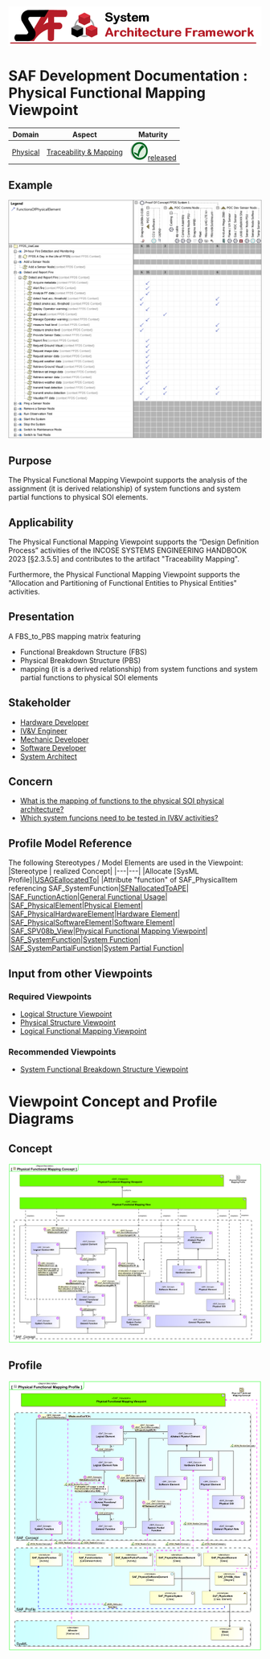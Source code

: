 ![System Architecture Framework](../../diagrams/Banner_SAF.png)
# SAF Development Documentation : Physical Functional Mapping Viewpoint
|**Domain**|**Aspect**|**Maturity**|
| --- | --- | --- |
|[Physical](../../domains.md#Domain-Physical)|[Traceability & Mapping](../../aspects.md#Aspect-Traceability-&-Mapping)|![Released](../../diagrams/Symbol_confirmed.png )[released](../../using-saf/maturity.md#released)|
## Example
![Physical-Functional-Mapping-Viewpoint-primary-example.svg](../../diagrams/vp-examples/Physical-Functional-Mapping-Viewpoint-primary-example.svg)
## Purpose
The Physical Functional Mapping Viewpoint supports the analysis of the assignment (it is derived relationship) of system functions and system partial functions to physical SOI elements.
## Applicability
The Physical Functional Mapping Viewpoint supports the “Design Definition Process” activities of the INCOSE SYSTEMS ENGINEERING HANDBOOK 2023 [§2.3.5.5] and contributes to the artifact "Traceability Mapping".

Furthermore, the Physical Functional Mapping Viewpoint supports the "Allocation and Partitioning of Functional Entities to Physical Entities" activities.
## Presentation
A FBS_to_PBS mapping matrix featuring
* Functional Breakdown Structure (FBS)
* Physical Breakdown Structure (PBS)
* mapping (it is a derived relationship) from system functions and system partial functions to physical SOI elements

## Stakeholder
* [Hardware Developer](../../stakeholders.md#Hardware-Developer)
* [IV&V Engineer](../../stakeholders.md#IV&V-Engineer)
* [Mechanic Developer](../../stakeholders.md#Mechanic-Developer)
* [Software Developer](../../stakeholders.md#Software-Developer)
* [System Architect](../../stakeholders.md#System-Architect)
## Concern
* [What is the mapping of functions to the physical SOI physical architecture?](../../concerns.md#_2021x_2_8710274_1674576758941_524652_23399)
* [Which system funcions need to be tested in IV&V activities?](../../concerns.md#_2021x_2_8710274_1698399553646_852568_33150)
## Profile Model Reference
The following Stereotypes / Model Elements are used in the Viewpoint:
|Stereotype | realized Concept|
|---|---|
|Allocate [SysML Profile]|[USAGEallocatedTo](../concept/concepts.md#USAGEallocatedTo)|
|Attribute "function" of SAF_PhysicalItem referencing SAF_SystemFunction|[SFNallocatedToAPE](../concept/concepts.md#SFNallocatedToAPE)|
|[SAF_FunctionAction](../../stereotypes.md#SAF_FunctionAction)|[General Functional Usage](../concept/concepts.md#General-Functional-Usage)|
|[SAF_PhysicalElement](../../stereotypes.md#SAF_PhysicalElement)|[Physical Element](../concept/concepts.md#Physical-Element)|
|[SAF_PhysicalHardwareElement](../../stereotypes.md#SAF_PhysicalHardwareElement)|[Hardware Element](../concept/concepts.md#Hardware-Element)|
|[SAF_PhysicalSoftwareElement](../../stereotypes.md#SAF_PhysicalSoftwareElement)|[Software Element](../concept/concepts.md#Software-Element)|
|[SAF_SPV08b_View](../../stereotypes.md#SAF_SPV08b_View)|[Physical Functional Mapping Viewpoint](../concept/concepts.md#Physical-Functional-Mapping-Viewpoint)|
|[SAF_SystemFunction](../../stereotypes.md#SAF_SystemFunction)|[System Function](../concept/concepts.md#System-Function)|
|[SAF_SystemPartialFunction](../../stereotypes.md#SAF_SystemPartialFunction)|[System Partial Function](../concept/concepts.md#System-Partial-Function)|
## Input from other Viewpoints
### Required Viewpoints
* [Logical Structure Viewpoint](Logical-Structure-Viewpoint.md)
* [Physical Structure Viewpoint](Physical-Structure-Viewpoint.md)
* [Logical Functional Mapping Viewpoint](Logical-Functional-Mapping-Viewpoint.md)
### Recommended Viewpoints
* [System Functional Breakdown Structure Viewpoint](System-Functional-Breakdown-Structure-Viewpoint.md)
# Viewpoint Concept and Profile Diagrams
## Concept
![Physical Functional Mapping Concept](diagrams/Physical-Functional-Mapping-Concept.svg)
## Profile
![Physical Functional Mapping Profile](diagrams/Physical-Functional-Mapping-Profile.svg)
